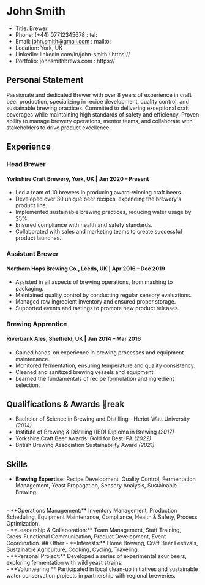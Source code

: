 # John Smith
- Title: Brewer
- Phone: (+44) 07712345678 : tel:
- Email: john.smith@gmail.com : mailto:
- Location: York, UK
- LinkedIn: linkedin.com/in/john-smith : https://
- Portfolio: johnsmithbrews.com : https://
## Personal Statement
Passionate and dedicated Brewer with over 8 years of experience in craft beer production, specializing in recipe development, quality control, and sustainable brewing practices. Committed to delivering exceptional craft beverages while maintaining high standards of safety and efficiency. Proven ability to manage brewery operations, mentor teams, and collaborate with stakeholders to drive product excellence.
## Experience
### Head Brewer
#### Yorkshire Craft Brewery, York, UK | Jan 2020 – Present

- Led a team of 10 brewers in producing award-winning craft beers.
- Developed over 30 unique beer recipes, expanding the brewery's product line.
- Implemented sustainable brewing practices, reducing water usage by 25%.
- Ensured compliance with health and safety standards.
- Collaborated with sales and marketing teams to create successful product launches.

### Assistant Brewer
#### Northern Hops Brewing Co., Leeds, UK | Apr 2016 – Dec 2019

- Assisted in all aspects of brewing operations, from mashing to packaging.
- Maintained quality control by conducting regular sensory evaluations.
- Managed raw ingredient inventory and ensured proper storage.
- Supported events and tastings to promote new product releases.

### Brewing Apprentice
#### Riverbank Ales, Sheffield, UK | Jan 2014 – Mar 2016

- Gained hands-on experience in brewing processes and equipment maintenance.
- Monitored fermentation, ensuring temperature and quality consistency.
- Cleaned and sanitized brewing vessels and equipment.
- Learned the fundamentals of recipe formulation and ingredient selection.

## Qualifications & Awards reak
- Bachelor of Science in Brewing and Distilling - Heriot-Watt University _(2014)_
- Institute of Brewing & Distilling (IBD) Diploma in Brewing _(2017)_
- Yorkshire Craft Beer Awards: Gold for Best IPA _(2022)_
- British Brewing Association Sustainability Award _(2021)_
## Skills
- **Brewing Expertise:** Recipe Development, Quality Control, Fermentation Management, Yeast Propagation, Sensory Analysis, Sustainable Brewing.
<br>
- **Operations Management:** Inventory Management, Production Scheduling, Equipment Maintenance, Compliance, Health & Safety, Process Optimization.
<br>
- **Leadership & Collaboration:** Team Management, Staff Training, Cross-Functional Communication, Product Development, Event Coordination.
## Other
- **Interests:** Home Brewing, Craft Beer Festivals, Sustainable Agriculture, Cooking, Cycling, Traveling.
<br>
- **Personal Project:** Developed a series of experimental sour beers, exploring fermentation with wild yeast strains.
<br>
- **Volunteering:** Participated in local clean-up initiatives and sustainable water conservation projects in partnership with regional breweries.
